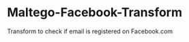 Maltego-Facebook-Transform
==========================

Transform to check if email is registered on Facebook.com
